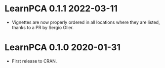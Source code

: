 # LearnPCA 0.1.1 2022-03-11
* Vignettes are now properly ordered in all locations where they are listed, thanks to a PR by Sergio Oller.

# LearnPCA 0.1.0 2020-01-31
* First release to CRAN.
